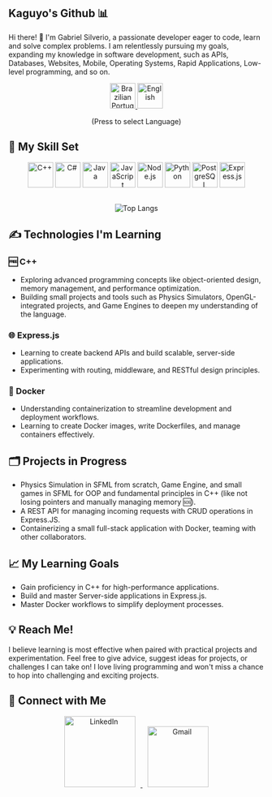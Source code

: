 ## Kaguyo's Github 📊

Hi there! 👋 I'm Gabriel Silverio, a passionate developer eager to code, learn and solve complex problems. I am relentlessly pursuing my goals, expanding my knowledge in software development, such as APIs, Databases, Websites, Mobile, Operating Systems, Rapid Applications, Low-level programming, and so on.

<p align="center">
  <a href="https://github.com/Kaguyo">
    <img src="https://upload.wikimedia.org/wikipedia/commons/0/05/Flag_of_Brazil.svg" alt="Brazilian Portuguese" width="50" height="50">
  </a>
  <a href="https://github.com/Kaguyo/Kaguyo/blob/main/README-english.md">
    <img src="https://www.svgrepo.com/show/248851/united-states.svg" alt="English" width="50" height="50">
  </a>
</p>

<p align="center">
  (Press to select Language)
<p/>
  
## 🧬 My Skill Set
<div align="center">

<img src="https://cdn.jsdelivr.net/gh/devicons/devicon/icons/cplusplus/cplusplus-original.svg" width="50" height="50" alt="C++"/>
<img src="https://cdn.jsdelivr.net/gh/devicons/devicon/icons/csharp/csharp-original.svg" width="50" height="50" alt="C#"/>
<img src="https://cdn.jsdelivr.net/gh/devicons/devicon/icons/java/java-original.svg" width="50" height="50" alt="Java"/>
<img src="https://img.icons8.com/fluency/50/000000/javascript.png" width="50" height="50" alt="JavaScript"/>
<img src="https://cdn.jsdelivr.net/gh/devicons/devicon/icons/nodejs/nodejs-original.svg" width="50" height="50" alt="Node.js"/>
<img src="https://cdn.jsdelivr.net/gh/devicons/devicon/icons/python/python-original.svg" width="50" height="50" alt="Python"/>
<img src="https://cdn.jsdelivr.net/gh/devicons/devicon/icons/postgresql/postgresql-original.svg" width="50" height="50" alt="PostgreSQL"/>
<img src="https://img.icons8.com/fluency/48/express-js.png" width="50" height="50" alt="Express.js"/>

</div>

##

<div align="center">
    
![Top Langs](https://github-readme-stats.vercel.app/api/top-langs/?username=Kaguyo&layout=compact&theme=radical&bg_color=30,1A1B27,191A23&title_color=8E24AA&border_color=8E24AA&langs_count=6&hide=html,css)

</div>


## ✍️ Technologies I'm Learning

### 🆓 C++
- Exploring advanced programming concepts like object-oriented design, memory management, and performance optimization.  
- Building small projects and tools such as Physics Simulators, OpenGL-integrated projects, and Game Engines to deepen my understanding of the language.

### 🌐 Express.js
- Learning to create backend APIs and build scalable, server-side applications.
- Experimenting with routing, middleware, and RESTful design principles.

### 🐳 Docker
- Understanding containerization to streamline development and deployment workflows.
- Learning to create Docker images, write Dockerfiles, and manage containers effectively.


## 🗂️ Projects in Progress
- Physics Simulation in SFML from scratch, Game Engine, and small games in SFML for OOP and fundamental principles in C++ (like not losing pointers and manually managing memory 🆘).
- A REST API for managing incoming requests with CRUD operations in Express.JS.
- Containerizing a small full-stack application with Docker, teaming with other collaborators.


## 📈 My Learning Goals
- Gain proficiency in C++ for high-performance applications.
- Build and master Server-side applications in Express.js.
- Master Docker workflows to simplify deployment processes.


## 💡 Reach Me!
I believe learning is most effective when paired with practical projects and experimentation. Feel free to give advice, suggest ideas for projects, or challenges I can take on! I love living programming and won't miss a chance to hop into challenging and exciting projects.


## 🤝 Connect with Me

<p align="center">
  <a href="https://www.linkedin.com/in/gabriel-silverio-8b35a4241/" target="_blank">
    <img src="https://www.logo.wine/a/logo/LinkedIn/LinkedIn-Logo.wine.svg" alt="LinkedIn" width="140" style="margin: 0 10px;">
  </a>
  <a href="mailto:dev.gabriel.silverio@gmail.com" target="_blank">
    <img src="https://www.logo.wine/a/logo/Gmail/Gmail-Logo.wine.svg" alt="Gmail" width="120" style="margin: 0 10px;">
  </a>
</p>
